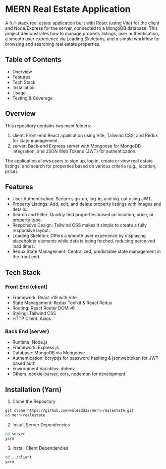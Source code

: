 # MERN Real Estate Application

A full-stack real estate application built with React (using Vite) for the client and Node/Express for the server, connected to a MongoDB database. This project demonstrates how to manage property listings, user authentication, a smooth user experience via Loading Skeletons, and a simple workflow for browsing and searching real estate properties.

## Table of Contents

- Overview
- Features
- Tech Stack
- Installation
- Usage
- Testing & Coverage

## Overview

This repository contains two main folders:

1. client: Front-end React application using Vite, Tailwind CSS, and Redux for state management.
2. server: Back-end Express server with Mongoose for MongoDB integration, and JSON Web Tokens (JWT) for authentication.

The application allows users to sign up, log in, create or view real estate listings, and search for properties based on various criteria (e.g., location, price).

## Features

- User Authentication: Secure sign-up, log-in, and log-out using JWT.
- Property Listings: Add, edit, and delete property listings with images and details.
- Search and Filter: Quickly find properties based on location, price, or property type.
- Responsive Design: Tailwind CSS makes it simple to create a fully responsive layout.
- Loading Skeleton: Offers a smooth user experience by displaying placeholder elements while data is being fetched, reducing perceived load times.
- Redux State Management: Centralized, predictable state management in the front end.

## Tech Stack

### Front End (client)

- Framework: React v19 with Vite
- State Management: Redux Toolkit & React Redux
- Routing: React Router DOM v6
- Styling: Tailwind CSS
- HTTP Client: Axios

### Back End (server)

- Runtime: Node.js
- Framework: Express.js
- Database: MongoDB via Mongoose
- Authentication: bcryptjs for password hashing & jsonwebtoken for JWT-based auth
- Environment Variables: dotenv
- Others: cookie-parser, cors, nodemon for development

## Installation (Yarn)

1. Clone the Repository

```bash
git clone https://github.com/waleedd32/mern-realestate.git
cd mern-realestate
```

2. Install Server Dependencies

```bash
cd server
yarn
```

3. Install Client Dependencies

```bash
cd ../client
yarn
```

